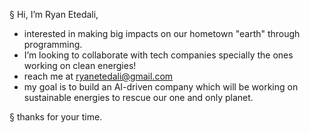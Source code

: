  §  Hi, I’m Ryan Etedali,
- interested in making big impacts on our hometown "earth" through programming.
- I’m looking to collaborate with tech companies specially the ones working on clean energies!
- reach me at ryanetedali@gmail.com
- my goal is to build an AI-driven company which will be working on sustainable energies to rescue our one and only planet.


 § thanks for your time. 

<!---
ryanxete/ryanxete is a ✨ special ✨ repository because its `README.md` (this file) appears on your GitHub profile.
You can click the Preview link to take a look at your changes.
--->
